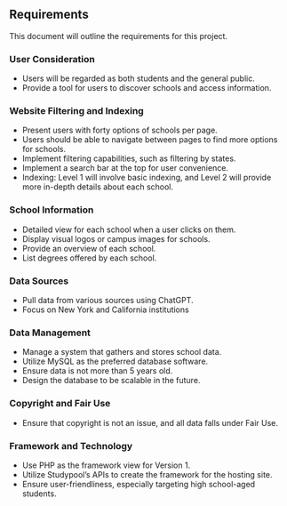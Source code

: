## Requirements
This document will outline the requirements for this project.

### User Consideration
- Users will be regarded as both students and the general public.
- Provide a tool for users to discover schools and access information.

### Website Filtering and Indexing
- Present users with forty options of schools per page.
- Users should be able to navigate between pages to find more options for schools.
- Implement filtering capabilities, such as filtering by states.
- Implement a search bar at the top for user convenience.
- Indexing: Level 1 will involve basic indexing, and Level 2 will provide more in-depth details about each school.

### School Information
- Detailed view for each school when a user clicks on them.
- Display visual logos or campus images for schools.
- Provide an overview of each school.
- List degrees offered by each school.

### Data Sources
- Pull data from various sources using ChatGPT.
- Focus on New York and California institutions
   
### Data Management
- Manage a system that gathers and stores school data.
- Utilize MySQL as the preferred database software.
- Ensure data is not more than 5 years old.
- Design the database to be scalable in the future.

### Copyright and Fair Use
- Ensure that copyright is not an issue, and all data falls under Fair Use.

### Framework and Technology
- Use PHP as the framework view for Version 1.
- Utilize Studypool’s APIs to create the framework for the hosting site.
- Ensure user-friendliness, especially targeting high school-aged students. 
